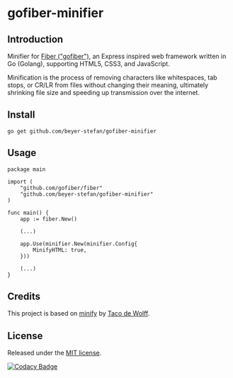 # gofiber-minifier

## Introduction
Minifier for [Fiber ("gofiber")](https://github.com/gofiber), an Express inspired web framework written in Go (Golang), 
supporting HTML5, CSS3, and JavaScript.

Minification is the process of removing characters like whitespaces, tab stops, or CR/LR from files
without changing their meaning, ultimately shrinking file size and speeding up transmission over the internet.

## Install
```Shell
go get github.com/beyer-stefan/gofiber-minifier
```

## Usage
```Golang
package main

import (
	"github.com/gofiber/fiber"
	"github.com/beyer-stefan/gofiber-minifier"
)

func main() {
	app := fiber.New()

	(...)
	
	app.Use(minifier.New(minifier.Config{
		MinifyHTML: true,
	}))

	(...)
}
```

## Credits 
This project is based on [minify](https://github.com/tdewolff/minify>) by [Taco de Wolff](https://github.com/tdewolff). 

## License
Released under the [MIT license](LICENSE.md).

[![Codacy Badge](https://app.codacy.com/project/badge/Grade/9810b5e4516d4df8b670da108cd01bf3)](https://app.codacy.com/gh/beyer-stefan/gofiber-minifier/dashboard?utm_source=gh&utm_medium=referral&utm_content=&utm_campaign=Badge_grade)